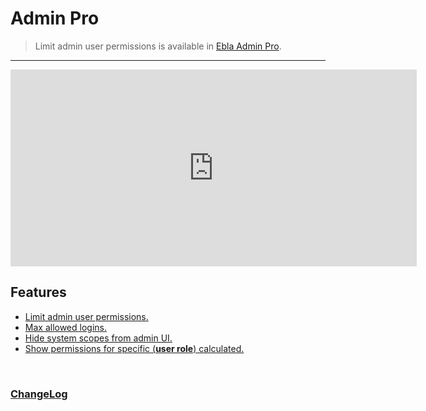 # Admin Pro <span id="ext-version"></span>

> Limit admin user permissions is available
> in [Ebla Admin Pro](https://www.eblasoft.com.tr/espocrm-extension-page/espocrm-admin-pro).

---
<iframe width="650" height="315" src="https://www.youtube.com/embed/gU2M3RjxOPs" frameborder="0" allow="accelerometer; autoplay; clipboard-write; encrypted-media; gyroscope; picture-in-picture" allowfullscreen></iframe>

<br>

## Features

* [Limit admin user permissions.](limit-admin-user-permissions.md)
* [Max allowed logins.](max-allowed-logins.md)
* [Hide system scopes from admin UI.](hide-system-scopes-from-admin-ui.md)
* [Show permissions for specific (**user role**) calculated.](show-permissions-for-specific-user-calculated.md)

<br>

### <font color=gray> [ChangeLog](changelog.md) </font>

<script>
    async function fetchData() {
    const url = 'https://mekantravel.app/api/v1/Docs?id=659d103e143ca2219';
    const response = await fetch(url);
    const data = await response.json();
    
    const {version} = data;
    const badgeUrl = `https://img.shields.io/badge/version-${version}-green`;
    
    const badgeImg = document.createElement("img");
    badgeImg.src = badgeUrl;
badgeImg.setAttribute("href", "https://www.eblasoft.com.tr/espocrm-extension-page/espocrm-admin-pro");


    document.getElementById("ext-version").appendChild(badgeImg);
}
    fetchData();

</script>
